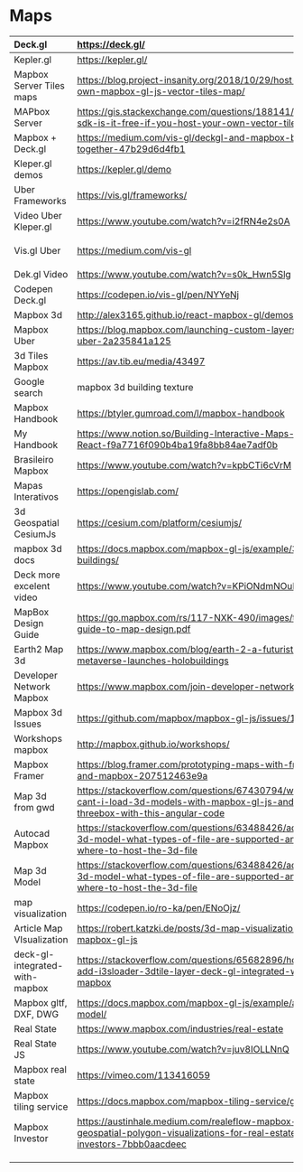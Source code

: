 # Maps

<table>
  <thead>
    <tr>
      <th style="text-align:left">Deck.gl</th>
      <th style="text-align:left"><a href="https://deck.gl/">https://deck.gl/</a>
      </th>
    </tr>
  </thead>
  <tbody>
    <tr>
      <td style="text-align:left">Kepler.gl</td>
      <td style="text-align:left"><a href="https://kepler.gl/">https://kepler.gl/</a>
      </td>
    </tr>
    <tr>
      <td style="text-align:left">Mapbox Server Tiles maps</td>
      <td style="text-align:left"><a href="https://blog.project-insanity.org/2018/10/29/host-your-own-mapbox-gl-js-vector-tiles-map/">https://blog.project-insanity.org/2018/10/29/host-your-own-mapbox-gl-js-vector-tiles-map/</a>
      </td>
    </tr>
    <tr>
      <td style="text-align:left">MAPbox Server</td>
      <td style="text-align:left"><a href="https://gis.stackexchange.com/questions/188141/mapbox-sdk-is-it-free-if-you-host-your-own-vector-tiles">https://gis.stackexchange.com/questions/188141/mapbox-sdk-is-it-free-if-you-host-your-own-vector-tiles</a>
      </td>
    </tr>
    <tr>
      <td style="text-align:left">Mapbox + Deck.gl</td>
      <td style="text-align:left"><a href="https://medium.com/vis-gl/deckgl-and-mapbox-better-together-47b29d6d4fb1">https://medium.com/vis-gl/deckgl-and-mapbox-better-together-47b29d6d4fb1</a>
      </td>
    </tr>
    <tr>
      <td style="text-align:left">Kleper.gl demos</td>
      <td style="text-align:left"><a href="https://kepler.gl/demo">https://kepler.gl/demo</a>
      </td>
    </tr>
    <tr>
      <td style="text-align:left">Uber Frameworks</td>
      <td style="text-align:left"><a href="https://vis.gl/frameworks/">https://vis.gl/frameworks/</a>
      </td>
    </tr>
    <tr>
      <td style="text-align:left">Video Uber Kleper.gl</td>
      <td style="text-align:left"><a href="https://www.youtube.com/watch?v=i2fRN4e2s0A">https://www.youtube.com/watch?v=i2fRN4e2s0A</a>
      </td>
    </tr>
    <tr>
      <td style="text-align:left">Vis.gl Uber</td>
      <td style="text-align:left">
        <p><a href="https://medium.com/vis-gl">https://medium.com/vis-gl</a>
        </p>
        <p></p>
      </td>
    </tr>
    <tr>
      <td style="text-align:left">Dek.gl Video</td>
      <td style="text-align:left"><a href="https://www.youtube.com/watch?v=s0k_Hwn5Slg">https://www.youtube.com/watch?v=s0k_Hwn5Slg</a>
      </td>
    </tr>
    <tr>
      <td style="text-align:left">Codepen Deck.gl</td>
      <td style="text-align:left"><a href="https://codepen.io/vis-gl/pen/NYYeNj">https://codepen.io/vis-gl/pen/NYYeNj</a>
      </td>
    </tr>
    <tr>
      <td style="text-align:left">Mapbox 3d</td>
      <td style="text-align:left"><a href="http://alex3165.github.io/react-mapbox-gl/demos">http://alex3165.github.io/react-mapbox-gl/demos</a>
      </td>
    </tr>
    <tr>
      <td style="text-align:left">Mapbox Uber</td>
      <td style="text-align:left"><a href="https://blog.mapbox.com/launching-custom-layers-with-uber-2a235841a125">https://blog.mapbox.com/launching-custom-layers-with-uber-2a235841a125</a>
      </td>
    </tr>
    <tr>
      <td style="text-align:left">3d Tiles Mapbox</td>
      <td style="text-align:left"><a href="https://av.tib.eu/media/43497">https://av.tib.eu/media/43497</a>
      </td>
    </tr>
    <tr>
      <td style="text-align:left">Google search</td>
      <td style="text-align:left">mapbox 3d building texture</td>
    </tr>
    <tr>
      <td style="text-align:left">Mapbox Handbook</td>
      <td style="text-align:left"><a href="https://btyler.gumroad.com/l/mapbox-handbook">https://btyler.gumroad.com/l/mapbox-handbook</a>
      </td>
    </tr>
    <tr>
      <td style="text-align:left">My Handbook</td>
      <td style="text-align:left"><a href="https://www.notion.so/Building-Interactive-Maps-with-React-f9a7716f090b4ba19fa8bb84ae7adf0b">https://www.notion.so/Building-Interactive-Maps-with-React-f9a7716f090b4ba19fa8bb84ae7adf0b</a>
      </td>
    </tr>
    <tr>
      <td style="text-align:left">Brasileiro Mapbox</td>
      <td style="text-align:left"><a href="https://www.youtube.com/watch?v=kpbCTi6cVrM">https://www.youtube.com/watch?v=kpbCTi6cVrM</a>
      </td>
    </tr>
    <tr>
      <td style="text-align:left">Mapas Interativos</td>
      <td style="text-align:left"><a href="https://opengislab.com/">https://opengislab.com/</a>
      </td>
    </tr>
    <tr>
      <td style="text-align:left">3d Geospatial CesiumJs</td>
      <td style="text-align:left"><a href="https://cesium.com/platform/cesiumjs/">https://cesium.com/platform/cesiumjs/</a>
      </td>
    </tr>
    <tr>
      <td style="text-align:left">mapbox 3d docs</td>
      <td style="text-align:left"><a href="https://docs.mapbox.com/mapbox-gl-js/example/3d-buildings/">https://docs.mapbox.com/mapbox-gl-js/example/3d-buildings/</a>
      </td>
    </tr>
    <tr>
      <td style="text-align:left">Deck more excelent video</td>
      <td style="text-align:left"><a href="https://www.youtube.com/watch?v=KPiONdmNOuI">https://www.youtube.com/watch?v=KPiONdmNOuI</a>
      </td>
    </tr>
    <tr>
      <td style="text-align:left">MapBox Design Guide</td>
      <td style="text-align:left"><a href="https://go.mapbox.com/rs/117-NXK-490/images/the-guide-to-map-design.pdf">https://go.mapbox.com/rs/117-NXK-490/images/the-guide-to-map-design.pdf</a>
      </td>
    </tr>
    <tr>
      <td style="text-align:left">Earth2 Map 3d</td>
      <td style="text-align:left"><a href="https://www.mapbox.com/blog/earth-2-a-futuristic-metaverse-launches-holobuildings">https://www.mapbox.com/blog/earth-2-a-futuristic-metaverse-launches-holobuildings</a>
      </td>
    </tr>
    <tr>
      <td style="text-align:left">Developer Network Mapbox</td>
      <td style="text-align:left"><a href="https://www.mapbox.com/join-developer-network">https://www.mapbox.com/join-developer-network</a>
      </td>
    </tr>
    <tr>
      <td style="text-align:left">Mapbox 3d Issues</td>
      <td style="text-align:left"><a href="https://github.com/mapbox/mapbox-gl-js/issues/10950">https://github.com/mapbox/mapbox-gl-js/issues/10950</a>
      </td>
    </tr>
    <tr>
      <td style="text-align:left">Workshops mapbox</td>
      <td style="text-align:left"><a href="http://mapbox.github.io/workshops/">http://mapbox.github.io/workshops/</a>
      </td>
    </tr>
    <tr>
      <td style="text-align:left">Mapbox Framer</td>
      <td style="text-align:left"><a href="https://blog.framer.com/prototyping-maps-with-framer-and-mapbox-207512463e9a">https://blog.framer.com/prototyping-maps-with-framer-and-mapbox-207512463e9a</a>
      </td>
    </tr>
    <tr>
      <td style="text-align:left">Map 3d from gwd</td>
      <td style="text-align:left"><a href="https://stackoverflow.com/questions/67430794/why-cant-i-load-3d-models-with-mapbox-gl-js-and-threebox-with-this-angular-code">https://stackoverflow.com/questions/67430794/why-cant-i-load-3d-models-with-mapbox-gl-js-and-threebox-with-this-angular-code</a>
      </td>
    </tr>
    <tr>
      <td style="text-align:left">Autocad Mapbox</td>
      <td style="text-align:left"><a href="https://stackoverflow.com/questions/63488426/add-a-3d-model-what-types-of-file-are-supported-and-where-to-host-the-3d-file">https://stackoverflow.com/questions/63488426/add-a-3d-model-what-types-of-file-are-supported-and-where-to-host-the-3d-file</a>
      </td>
    </tr>
    <tr>
      <td style="text-align:left">Map 3d Model</td>
      <td style="text-align:left"><a href="https://stackoverflow.com/questions/63488426/add-a-3d-model-what-types-of-file-are-supported-and-where-to-host-the-3d-file">https://stackoverflow.com/questions/63488426/add-a-3d-model-what-types-of-file-are-supported-and-where-to-host-the-3d-file</a>
      </td>
    </tr>
    <tr>
      <td style="text-align:left">map visualization</td>
      <td style="text-align:left"><a href="https://codepen.io/ro-ka/pen/ENoOjz/">https://codepen.io/ro-ka/pen/ENoOjz/</a>
      </td>
    </tr>
    <tr>
      <td style="text-align:left">Article Map VIsualization</td>
      <td style="text-align:left"><a href="https://robert.katzki.de/posts/3d-map-visualizations-with-mapbox-gl-js">https://robert.katzki.de/posts/3d-map-visualizations-with-mapbox-gl-js</a>
      </td>
    </tr>
    <tr>
      <td style="text-align:left">deck-gl-integrated-with-mapbox</td>
      <td style="text-align:left"><a href="https://stackoverflow.com/questions/65682896/how-to-add-i3sloader-3dtile-layer-deck-gl-integrated-with-mapbox">https://stackoverflow.com/questions/65682896/how-to-add-i3sloader-3dtile-layer-deck-gl-integrated-with-mapbox</a>
      </td>
    </tr>
    <tr>
      <td style="text-align:left">Mapbox gltf, DXF, DWG</td>
      <td style="text-align:left"><a href="https://docs.mapbox.com/mapbox-gl-js/example/add-3d-model/">https://docs.mapbox.com/mapbox-gl-js/example/add-3d-model/</a>
      </td>
    </tr>
    <tr>
      <td style="text-align:left">Real State</td>
      <td style="text-align:left"><a href="https://www.mapbox.com/industries/real-estate">https://www.mapbox.com/industries/real-estate</a>
      </td>
    </tr>
    <tr>
      <td style="text-align:left">Real State JS</td>
      <td style="text-align:left"><a href="https://www.youtube.com/watch?v=juv8IOLLNnQ">https://www.youtube.com/watch?v=juv8IOLLNnQ</a>
      </td>
    </tr>
    <tr>
      <td style="text-align:left">Mapbox real state</td>
      <td style="text-align:left"><a href="https://vimeo.com/113416059">https://vimeo.com/113416059</a>
      </td>
    </tr>
    <tr>
      <td style="text-align:left">Mapbox tiling service</td>
      <td style="text-align:left"><a href="https://docs.mapbox.com/mapbox-tiling-service/guides/">https://docs.mapbox.com/mapbox-tiling-service/guides/</a>
      </td>
    </tr>
    <tr>
      <td style="text-align:left">Mapbox Investor</td>
      <td style="text-align:left"><a href="https://austinhale.medium.com/realeflow-mapbox-geospatial-polygon-visualizations-for-real-estate-investors-7bbb0aacdeec">https://austinhale.medium.com/realeflow-mapbox-geospatial-polygon-visualizations-for-real-estate-investors-7bbb0aacdeec</a>
      </td>
    </tr>
    <tr>
      <td style="text-align:left"></td>
      <td style="text-align:left"></td>
    </tr>
    <tr>
      <td style="text-align:left"></td>
      <td style="text-align:left"></td>
    </tr>
    <tr>
      <td style="text-align:left"></td>
      <td style="text-align:left"></td>
    </tr>
  </tbody>
</table>



